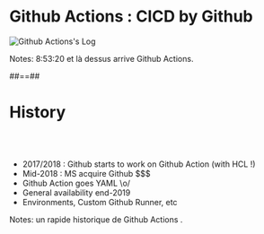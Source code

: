 <!-- .slide: class="transition sfeir-bg-red top" -->

# Github Actions : CICD by Github

![Github Actions's Log](./assets/images/github-actions-logo.png)

Notes: 8:53:20 et là dessus arrive Github Actions.

##==##

# History

<br><br>

- 2017/2018 : Github starts to work on Github Action (with HCL !)
- Mid-2018 : MS acquire Github $$$
- Github Action goes YAML \o/
- General availability end-2019
- Environments, Custom Github Runner, etc
<!-- .element: class="list-fragment" -->

Notes: un rapide historique de Github Actions .
